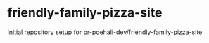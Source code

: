 # friendly-family-pizza-site

Initial repository setup for pr-poehali-dev/friendly-family-pizza-site